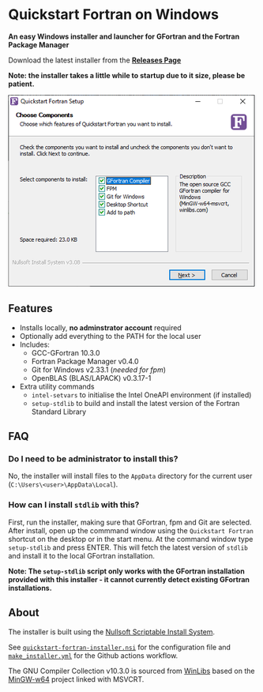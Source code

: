 # Quickstart Fortran on Windows

__An easy Windows installer and launcher for GFortran and the Fortran Package Manager__

Download the latest installer from the [__Releases Page__](https://github.com/LKedward/quickstart-fortran/releases/tag/Latest)

__Note: the installer takes a little while to startup due to it size, please be patient.__

![quickstart-fortran-installer-screenshot](screenshot.png)

## Features

- Installs locally, __no adminstrator account__ required
- Optionally add everything to the PATH for the local user
- Includes:
  - GCC-GFortran 10.3.0
  - Fortran Package Manager v0.4.0
  - Git for Windows v2.33.1 (_needed for fpm_)
  - OpenBLAS (BLAS/LAPACK) v0.3.17-1
- Extra utility commands
  - `intel-setvars` to initialise the Intel OneAPI environment (if installed)
  - `setup-stdlib` to build and install the latest version of the Fortran Standard Library 

## FAQ

### Do I need to be administrator to install this?

No, the installer will install files to the `AppData` directory for the current user (`C:\Users\<user>\AppData\Local`).


### How can I install `stdlib` with this?

First, run the installer, making sure that GFortran, fpm and Git are selected. After install,
open up the commmand window using the `Quickstart Fortran` shortcut on the desktop or in the start menu.
At the command window type `setup-stdlib` and press ENTER.
This will fetch the latest version of `stdlib` and install it to the local GFortran installation.

__Note: The `setup-stdlib` script only works with the GFortran installation provided with this installer - it cannot
currently detect existing GFortran installations.__


## About

The installer is built using the [Nullsoft Scriptable Install System](https://nsis.sourceforge.io/Download).

See [`quickstart-fortran-installer.nsi`](./quickstart-fortran-installer.nsi) for the configuration file and
[`make_installer.yml`](./.github/workflows/make_installer.yml) for the Github actions workflow.

The GNU Compiler Collection v10.3.0
is sourced from [WinLibs](https://winlibs.com/) based on the [MinGW-w64](https://www.mingw-w64.org/) project linked with MSVCRT.




